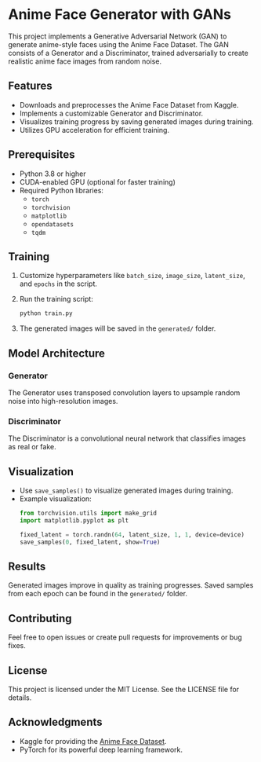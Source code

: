 # Anime Face Generator with GANs

This project implements a Generative Adversarial Network (GAN) to generate anime-style faces using the Anime Face Dataset. The GAN consists of a Generator and a Discriminator, trained adversarially to create realistic anime face images from random noise.

## Features

- Downloads and preprocesses the Anime Face Dataset from Kaggle.
- Implements a customizable Generator and Discriminator.
- Visualizes training progress by saving generated images during training.
- Utilizes GPU acceleration for efficient training.

## Prerequisites

- Python 3.8 or higher
- CUDA-enabled GPU (optional for faster training)
- Required Python libraries:
  - `torch`
  - `torchvision`
  - `matplotlib`
  - `opendatasets`
  - `tqdm`

## Training

1. Customize hyperparameters like `batch_size`, `image_size`, `latent_size`, and `epochs` in the script.

2. Run the training script:
   ```bash
   python train.py
   ```

3. The generated images will be saved in the `generated/` folder.

## Model Architecture

### Generator

The Generator uses transposed convolution layers to upsample random noise into high-resolution images.

### Discriminator

The Discriminator is a convolutional neural network that classifies images as real or fake.

## Visualization

- Use `save_samples()` to visualize generated images during training.
- Example visualization:
  ```python
  from torchvision.utils import make_grid
  import matplotlib.pyplot as plt

  fixed_latent = torch.randn(64, latent_size, 1, 1, device=device)
  save_samples(0, fixed_latent, show=True)
  ```

## Results

Generated images improve in quality as training progresses. Saved samples from each epoch can be found in the `generated/` folder.

## Contributing

Feel free to open issues or create pull requests for improvements or bug fixes.

## License

This project is licensed under the MIT License. See the LICENSE file for details.

## Acknowledgments

- Kaggle for providing the [Anime Face Dataset](https://www.kaggle.com/datasets/splcher/animefacedataset).
- PyTorch for its powerful deep learning framework.

